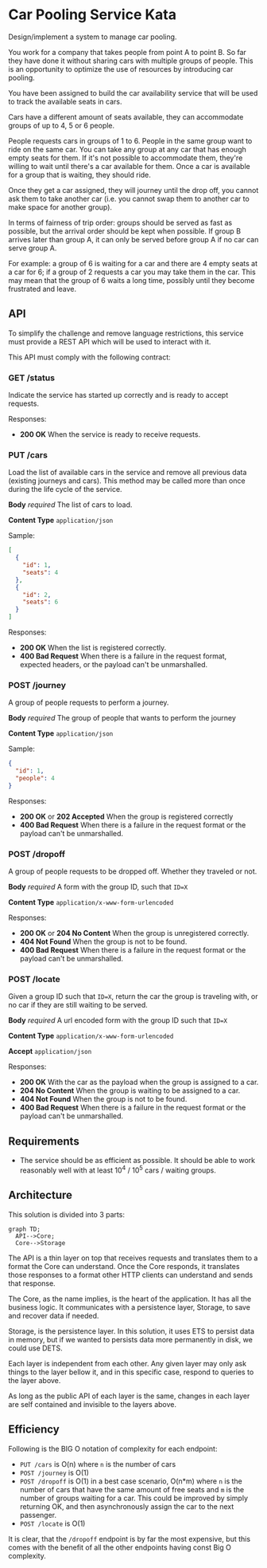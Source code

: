 # Car Pooling Service Kata

Design/implement a system to manage car pooling.

You work for a company that takes people from point A to point B.
So far they have done it without sharing cars with multiple groups of people.
This is an opportunity to optimize the use of resources by introducing car
pooling.

You have been assigned to build the car availability service that will be used
to track the available seats in cars.

Cars have a different amount of seats available, they can accommodate groups of
up to 4, 5 or 6 people.

People requests cars in groups of 1 to 6. People in the same group want to ride
on the same car. You can take any group at any car that has enough empty seats
for them. If it's not possible to accommodate them, they're willing to wait until
there's a car available for them. Once a car is available for a group
that is waiting, they should ride.

Once they get a car assigned, they will journey until the drop off, you cannot
ask them to take another car (i.e. you cannot swap them to another car to
make space for another group).

In terms of fairness of trip order: groups should be served as fast as possible,
but the arrival order should be kept when possible.
If group B arrives later than group A, it can only be served before group A
if no car can serve group A.

For example: a group of 6 is waiting for a car and there are 4 empty seats at
a car for 6; if a group of 2 requests a car you may take them in the car.
This may mean that the group of 6 waits a long time,
possibly until they become frustrated and leave.

## API

To simplify the challenge and remove language restrictions, this service must
provide a REST API which will be used to interact with it.

This API must comply with the following contract:

### GET /status

Indicate the service has started up correctly and is ready to accept requests.

Responses:

* **200 OK** When the service is ready to receive requests.

### PUT /cars

Load the list of available cars in the service and remove all previous data
(existing journeys and cars). This method may be called more than once during
the life cycle of the service.

**Body** _required_ The list of cars to load.

**Content Type** `application/json`

Sample:

```json
[
  {
    "id": 1,
    "seats": 4
  },
  {
    "id": 2,
    "seats": 6
  }
]
```

Responses:

* **200 OK** When the list is registered correctly.
* **400 Bad Request** When there is a failure in the request format, expected
  headers, or the payload can't be unmarshalled.

### POST /journey

A group of people requests to perform a journey.

**Body** _required_ The group of people that wants to perform the journey

**Content Type** `application/json`

Sample:

```json
{
  "id": 1,
  "people": 4
}
```

Responses:

* **200 OK** or **202 Accepted** When the group is registered correctly
* **400 Bad Request** When there is a failure in the request format or the
  payload can't be unmarshalled.

### POST /dropoff

A group of people requests to be dropped off. Whether they traveled or not.

**Body** _required_ A form with the group ID, such that `ID=X`

**Content Type** `application/x-www-form-urlencoded`

Responses:

* **200 OK** or **204 No Content** When the group is unregistered correctly.
* **404 Not Found** When the group is not to be found.
* **400 Bad Request** When there is a failure in the request format or the
  payload can't be unmarshalled.

### POST /locate

Given a group ID such that `ID=X`, return the car the group is traveling
with, or no car if they are still waiting to be served.

**Body** _required_ A url encoded form with the group ID such that `ID=X`

**Content Type** `application/x-www-form-urlencoded`

**Accept** `application/json`

Responses:

* **200 OK** With the car as the payload when the group is assigned to a car.
* **204 No Content** When the group is waiting to be assigned to a car.
* **404 Not Found** When the group is not to be found.
* **400 Bad Request** When there is a failure in the request format or the
  payload can't be unmarshalled.

## Requirements

- The service should be as efficient as possible.
  It should be able to work reasonably well with at least $`10^4`$ / $`10^5`$ cars / waiting groups.

## Architecture

This solution is divided into 3 parts:

```mermaid
graph TD;
  API-->Core;
  Core-->Storage
```

The API is a thin layer on top that receives requests and translates them to a
format the Core can understand. Once the Core responds, it translates those
responses to a format other HTTP clients can understand and sends that response.

The Core, as the name implies, is the heart of the application. It has all the
business logic. It communicates with a persistence layer, Storage, to save and
recover data if needed.

Storage, is the persistence layer. In this solution, it uses ETS to persist
data in memory, but if we wanted to persists data more permanently in disk, we
could use DETS.

Each layer is independent from each other. Any given layer may only ask things
to the layer bellow it, and in this specific case, respond to queries to the
layer above.

As long as the public API of each layer is the same, changes in each layer are
self contained and invisible to the layers above.

## Efficiency

Following is the BIG O notation of complexity for each endpoint:
 - `PUT /cars` is O(n) where `n` is the number of cars
 - `POST /journey` is O(1)
 - `POST /dropoff` is O(1) in a best case scenario, O(n*m) where `n` is the number
 of cars that have the same amount of free seats and `m` is the number of groups
 waiting for a car. This could be improved by simply returning OK, and then
 asynchronously assign the car to the next passenger.
 - `POST /locate` is O(1)

 It is clear, that the `/dropoff` endpoint is by far the most expensive, but
 this comes with the benefit of all the other endpoints having const Big O
 complexity.
